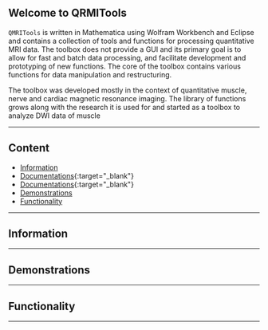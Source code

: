 ## Welcome to QRMITools

``QMRITools`` is written in Mathematica using Wolfram Workbench and Eclipse and contains a collection of tools and functions for processing quantitative MRI data. The toolbox does not provide a GUI and its primary goal is to allow for fast and batch data processing, and facilitate development and prototyping of new functions. The core of the toolbox contains various functions for data manipulation and restructuring.

The toolbox was developed mostly in the context of quantitative muscle, nerve and cardiac magnetic resonance imaging. The library of functions grows along with the research it is used for and started as a toolbox to analyze DWI data of muscle

***

## Content

* [Information](#information)
* [Documentations](\QMRITools\documentation.html){:target="_blank"}
* [Documentations](\QMRITools\htmldoc\documentation.html){:target="_blank"}
* [Demonstrations](#demonstrations)
* [Functionality](#functionality)

***

## Information

***

## Demonstrations

***

## Functionality

***